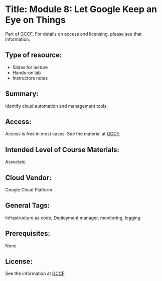 # Title:    Module 8: Let Google Keep an Eye on Things

Part of [GCCF](Providers/GCCF.md).  For details on access and licensing, please see that information.


## Type of resource:
*  Slides for lecture
* Hands-on lab
* Instructors notes


## Summary: 
   
  Identify cloud automation and management tools.
  
## Access: 
   Access is free in most cases.  See the material at [GCCF](Providers/GCCF.md).

## Intended Level of Course Materials: 
   Associate

##  Cloud Vendor: 
   Google Cloud Platform

## General Tags: 
   Infrastructure as code, Deployment manager, monitoring, logging  
   
## Prerequisites: 
   None

## License: 

See the information at [GCCF](Providers/GCCF.md). 
